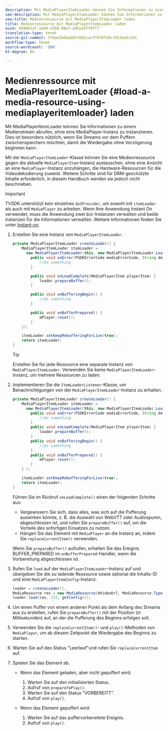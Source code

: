 ```yaml
---
description: Mit MediaPlayerItemLoader können Sie Informationen zu einem Medienstream abrufen, ohne eine MediaPlayer-Instanz zu instanziieren. Dies ist besonders nützlich, wenn Sie Streams vor dem Puffern zwischenspeichern möchten, damit die Wiedergabe ohne Verzögerung beginnen kann.
seo-description: Mit MediaPlayerItemLoader können Sie Informationen zu einem Medienstream abrufen, ohne eine MediaPlayer-Instanz zu instanziieren. Dies ist besonders nützlich, wenn Sie Streams vor dem Puffern zwischenspeichern möchten, damit die Wiedergabe ohne Verzögerung beginnen kann.
seo-title: Medienressource mit MediaPlayerItemLoader laden
title: Medienressource mit MediaPlayerItemLoader laden
uuid: 504063af-1dd4-4268-88e7-ad5a247fdff7
translation-type: tm+mt
source-git-commit: 3fdae2b6babb578d2cacff970fd9c7b53ad2c5dc
workflow-type: tm+mt
source-wordcount: '360'
ht-degree: 0%

---
```



# Medienressource mit MediaPlayerItemLoader {#load-a-media-resource-using-mediaplayeritemloader} laden

Mit MediaPlayerItemLoader können Sie Informationen zu einem Medienstream abrufen, ohne eine MediaPlayer-Instanz zu instanziieren. Dies ist besonders nützlich, wenn Sie Streams vor dem Puffern zwischenspeichern möchten, damit die Wiedergabe ohne Verzögerung beginnen kann.

Mit der `MediaPlayerItemLoader`-Klasse können Sie eine Medienressource gegen die aktuelle `MediaPlayerItem`-Instanz austauschen, ohne eine Ansicht an eine `MediaPlayer`-Instanz anzuhängen, die Hardware-Ressourcen für die Videodekodierung zuweist. Weitere Schritte sind für DRM-geschützte Inhalte erforderlich, in diesem Handbuch werden sie jedoch nicht beschrieben.

>[!IMPORTANT]
>
>TVSDK unterstützt kein einzelnes `QoSProvider`, um sowohl mit `itemLoader` als auch mit `MediaPlayer` zu arbeiten. Wenn Ihre Anwendung Instant On verwendet, muss die Anwendung zwei `QoS`-Instanzen verwalten und beide Instanzen für die Informationen verwalten. Weitere Informationen finden Sie unter [Instant-on](../../android-3x-content-playback-options-android2/buffering-configuration/android-3x-instant-on.md).

1. Erstellen Sie eine Instanz von `MediaPlayerItemLoader`.

   ```java
   private MediaPlayerItemLoader createLoader() { 
       MediaPlayerItemLoader itemLoader =   
         new MediaPlayerItemLoader(this, new MediaPlayerItemLoader.LoaderListener() { 
           public void onError(PSDKErrorCode mediaErrorCode, String description) { 
               //Do something 
           } 
   
           public void onLoadComplete(MediaPlayerItem playerItem) { 
               loader.prepareBuffer(); 
           } 
   
           public void onBufferingBegin() { 
               //Do something 
           } 
   
           public void onBufferPrepared() { 
               mPlayer.reset(); 
           }  
       }); 
   
       itemLoader.setKeepRebufferingForLive(true); 
       return itemLoader; 
   } 
   ```

   >[!TIP]
   >
   >Erstellen Sie für jede Ressource eine separate Instanz von `MediaPlayerItemLoader`. Verwenden Sie keine `MediaPlayerItemLoader`-Instanz, um mehrere Ressourcen zu laden.

1. Implementieren Sie die `ItemLoaderListener`-Klasse, um Benachrichtigungen von der `MediaPlayerItemLoader`-Instanz zu erhalten.

   ```java
   private MediaPlayerItemLoader createLoader() { 
       MediaPlayerItemLoader itemLoader =   
         new MediaPlayerItemLoader(this, new MediaPlayerItemLoader.LoaderListener() { 
           public void onError(PSDKErrorCode mediaErrorCode, String description) { 
               //Do something 
           } 
           public void onLoadComplete(MediaPlayerItem playerItem) { 
               loader.prepareBuffer(); 
           } 
           public void onBufferingBegin() { 
               //Do something 
           } 
           public void onBufferPrepared() { 
               mPlayer.reset(); 
           }  
       } ); 
   
       itemLoader.setKeepRebufferingForLive(true); 
       return itemLoader; 
   }
   ```

   Führen Sie im Rückruf `onLoadComplete()` einen der folgenden Schritte aus:

   * Vergewissern Sie sich, dass alles, was sich auf die Pufferung auswirken könnte, z. B. die Auswahl von WebVTT oder Audiospuren, abgeschlossen ist, und rufen Sie `prepareBuffer()` auf, um die Vorteile des sofortigen Einsatzes zu nutzen.
   * Hängen Sie das Element mit `MediaPlayer` an die Instanz an, indem Sie `replaceCurrentItem()` verwenden.

   Wenn Sie `prepareBuffer()` aufrufen, erhalten Sie das Ereignis BUFFER_PREPARED im `onBufferPrepared`-Handler, wenn die Vorbereitung abgeschlossen ist.
1. Rufen Sie `load` auf der `MediaPlayerItemLoader`-Instanz auf und übergeben Sie die zu ladende Ressource sowie optional die Inhalts-ID und eine `MediaPlayerItemConfig`-Instanz.

   ```java
   loader = createLoader(); 
   MediaResource res = new MediaResource(mVideoUrl, MediaResource.Type.HLS, metadata); 
   loader.load(res, 233, getConfig());
   ```

1. Um einen Puffer von einem anderen Punkt als dem Anfang des Streams aus zu erstellen, rufen Sie `prepareBuffer()` mit der Position (in Millisekunden) auf, an der die Pufferung des Beginns erfolgen soll.
1. Verwenden Sie die `replaceCurrentItem()`- und `play()`-Methoden von `MediaPlayer`, um ab diesem Zeitpunkt die Wiedergabe des Beginns zu starten.
1. Warten Sie auf den Status &quot;Leerlauf&quot;und rufen Sie `replaceCurrentItem` auf.
1. Spielen Sie das Element ab.

   * Wenn das Element geladen, aber nicht gepuffert wird:

      1. Warten Sie auf den initialisierten Status.
      1. Aufruf von `prepareToPlay()`.
      1. Warten Sie auf den Status &quot;VORBEREITT&quot;.
      1. Aufruf von `play()`.
   * Wenn das Element gepuffert wird:

      1. Warten Sie auf das puffervorbereitete Ereignis.
      1. Aufruf von `play()`.